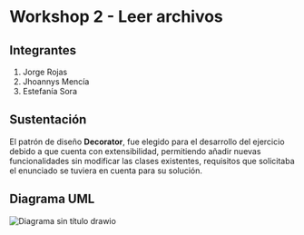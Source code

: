 # Workshop 2 -  Leer archivos

<h2>Integrantes</h2>

<ol>
  <li>Jorge Rojas</li>
  <li>Jhoannys Mencía</li>
  <li>Estefanía Sora</li>
</ol>

<h2>Sustentación</h2>
<p>El patrón de diseño  <strong>Decorator</strong>, fue elegido para el desarrollo del ejercicio debido a que cuenta con extensibilidad, permitiendo añadir nuevas funcionalidades sin modificar las clases existentes, requisitos que solicitaba el enunciado se tuviera en cuenta para su solución. </p>

<h2>Diagrama UML</h2>


![Diagrama sin título drawio](https://github.com/jhoa9/Lectorarchivo/assets/48261853/98d76a3d-7158-4a70-be84-0b7d4108ad4d)


